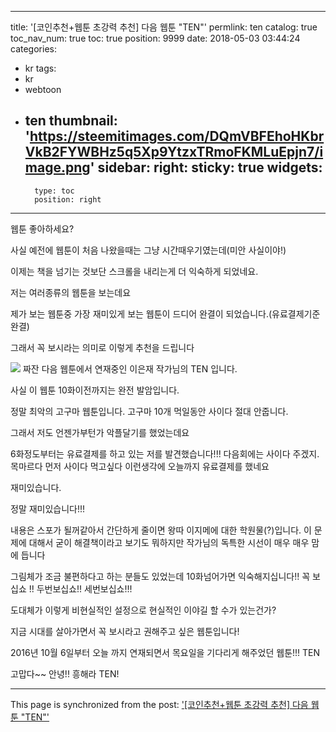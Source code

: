 
---
title: '[코인추천+웹툰 초강력 추천] 다음 웹툰 "TEN"'
permlink: ten
catalog: true
toc_nav_num: true
toc: true
position: 9999
date: 2018-05-03 03:44:24
categories:
- kr
tags:
- kr
- webtoon
- ten
thumbnail: 'https://steemitimages.com/DQmVBFEhoHKbrVkB2FYWBHz5q5Xp9YtzxTRmoFKMLuEpjn7/image.png'
sidebar:
    right:
        sticky: true
widgets:
    -
        type: toc
        position: right
---


웹툰 좋아하세요?

사실 예전에 웹툰이 처음 나왔을때는 그냥 시간때우기였는데(미안 사실이야!)

이제는 책을 넘기는 것보단 스크롤을 내리는게 더 익숙하게 되었네요.

저는 여러종류의 웹툰을 보는데요 

제가 보는 웹툰중 가장 재미있게 보는 웹툰이 드디어 완결이 되었습니다.(유료결제기준완결)

그래서 꼭 보시라는 의미로 이렇게  추천을 드립니다

![](https://steemitimages.com/DQmVBFEhoHKbrVkB2FYWBHz5q5Xp9YtzxTRmoFKMLuEpjn7/image.png)
짜잔 다음 웹툰에서 연재중인 이은재 작가님의 TEN 입니다.

사실 이 웹툰  10화이전까지는 완전 발암입니다.

정말 최악의 고구마 웹툰입니다. 고구마 10개 먹일동안 사이다 절대 안줍니다.

그래서 저도 언젠가부턴가 악플달기를 했었는데요

6화정도부터는 유료결제를 하고 있는 저를 발견했습니다!!! 다음회에는 사이다 주겠지.목마르다 먼저 사이다 먹고싶다 이런생각에 오늘까지 유료결제를 했네요 

재미있습니다.

정말 재미있습니다!!!

내용은 스포가 될꺼같아서 간단하게 줄이면 왕따 이지메에 대한 학원물(?)입니다.  이 문제에 대해서 굳이 해결책이라고 보기도 뭐하지만 작가님의 독특한 시선이 매우 매우 맘에 듭니다

그림체가 조금 불편하다고 하는 분들도 있었는데 10화넘어가면 익숙해지십니다!! 꼭 보십쇼 !! 두번보십쇼!! 세번보십쇼!!!

도대체가 이렇게 비현실적인 설정으로  현실적인 이야길 할 수가 있는건가?

지금 시대를 살아가면서 꼭 보시라고 권해주고 싶은 웹툰입니다!

2016년 10월 6일부터 오늘 까지 연재되면서 목요일을 기다리게 해주었던 웹툰!!! TEN 

고맙다~~ 안녕!! 흥해라 TEN!

- - -

This page is synchronized from the post: ['[코인추천+웹툰 초강력 추천] 다음 웹툰 "TEN"'](https://steemit.com/@virus707/ten)
